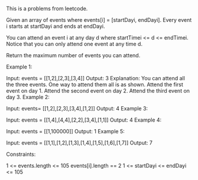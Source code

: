 This is a problems from leetcode.

Given an array of events where events[i] = [startDayi, endDayi]. Every event i starts at startDayi and ends at endDayi.

You can attend an event i at any day d where startTimei <= d <= endTimei. Notice that you can only attend one event at any time d.

Return the maximum number of events you can attend.

 

Example 1:


Input: events = [[1,2],[2,3],[3,4]]
Output: 3
Explanation: You can attend all the three events.
One way to attend them all is as shown.
Attend the first event on day 1.
Attend the second event on day 2.
Attend the third event on day 3.
Example 2:

Input: events= [[1,2],[2,3],[3,4],[1,2]]
Output: 4
Example 3:

Input: events = [[1,4],[4,4],[2,2],[3,4],[1,1]]
Output: 4
Example 4:

Input: events = [[1,100000]]
Output: 1
Example 5:

Input: events = [[1,1],[1,2],[1,3],[1,4],[1,5],[1,6],[1,7]]
Output: 7
 

Constraints:

1 <= events.length <= 105
events[i].length == 2
1 <= startDayi <= endDayi <= 105